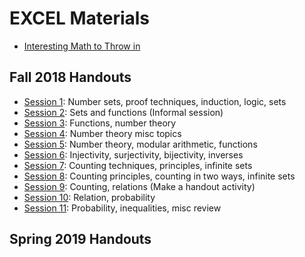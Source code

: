 # EXCEL Materials

- [Interesting Math to Throw in](InterestingMath.md)

## Fall 2018 Handouts

- [Session 1](F18-handouts/1.pdf): Number sets, proof techniques, induction, logic, sets
- [Session 2](F18-handouts/2.pdf): Sets and functions (Informal session)
- [Session 3](F18-handouts/3.pdf): Functions, number theory
- [Session 4](F18-handouts/4.pdf): Number theory misc topics
- [Session 5](F18-handouts/5.pdf): Number theory, modular arithmetic, functions
- [Session 6](F18-handouts/6.pdf): Injectivity, surjectivity, bijectivity, inverses
- [Session 7](F18-handouts/7.pdf): Counting techniques, principles, infinite sets
- [Session 8](F18-handouts/8.pdf): Counting principles, counting in two ways, infinite sets
- [Session 9](F18-handouts/9.pdf): Counting, relations (Make a handout activity)
- [Session 10](F18-handouts/10.pdf): Relation, probability
- [Session 11](F18-handouts/11.pdf): Probability, inequalities, misc review

## Spring 2019 Handouts
